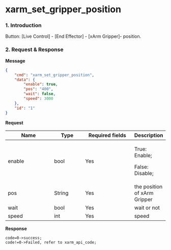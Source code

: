 # xarm\_set\_gripper\_position

### 1. Introduction

Button: \[Live Control] - \[End Effector] - \[xArm Gripper]- position.

### 2. Request & Response

**Message**

```json
{
    "cmd": "xarm_set_gripper_position",
    "data": {
        "enable": true,
        "pos": "400",
        "wait": false,
        "speed": 3000
    },
    "id": "1"
}
```
**Request**

<table data-full-width="true"><thead><tr><th width="136">Name</th><th width="85">Type</th><th width="144">Required fields</th><th>Description</th></tr></thead><tbody><tr><td>enable</td><td>bool</td><td>Yes</td><td><p>True: Enable;</p><p>False: Disable;</p></td></tr><tr><td>pos</td><td>String</td><td>Yes</td><td>the position of xArm Gripper</td></tr><tr><td>wait</td><td>bool</td><td>Yes</td><td>wait or not</td></tr><tr><td>speed </td><td>int</td><td>Yes</td><td>speed</td></tr></tbody></table>

**Response**

```
code=0->success;
code!=0->Failed, refer to xarm_api_code;
```


